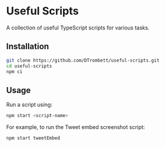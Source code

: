 # Useful Scripts

A collection of useful TypeScript scripts for various tasks.

## Installation

```bash
git clone https://github.com/DTrombett/useful-scripts.git
cd useful-scripts
npm ci
```

## Usage

Run a script using:

```bash
npm start <script-name>
```

For example, to run the Tweet embed screenshot script:

```bash
npm start tweetEmbed
```
